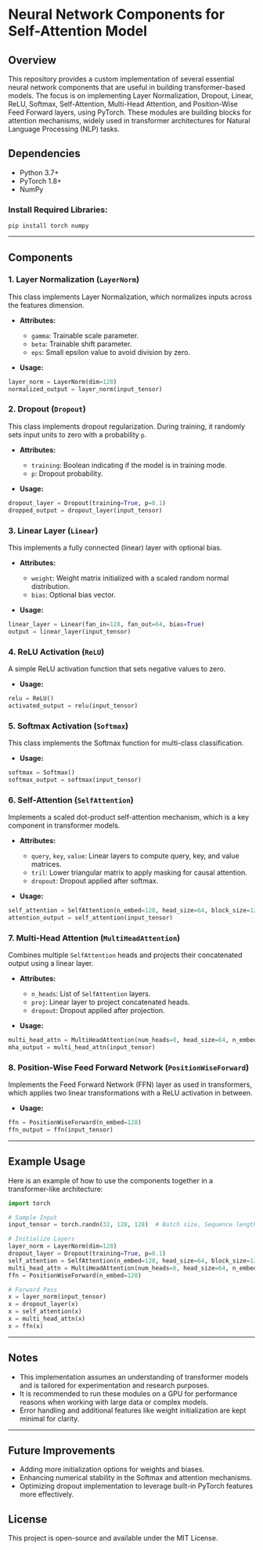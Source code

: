 
# Neural Network Components for Self-Attention Model

## Overview
This repository provides a custom implementation of several essential neural network components that are useful in building transformer-based models. The focus is on implementing Layer Normalization, Dropout, Linear, ReLU, Softmax, Self-Attention, Multi-Head Attention, and Position-Wise Feed Forward layers, using PyTorch. These modules are building blocks for attention mechanisms, widely used in transformer architectures for Natural Language Processing (NLP) tasks.

## Dependencies
- Python 3.7+
- PyTorch 1.8+
- NumPy

### Install Required Libraries:
```
pip install torch numpy
```

---

## Components

### 1. **Layer Normalization (`LayerNorm`)**
This class implements Layer Normalization, which normalizes inputs across the features dimension.

- **Attributes:**
  - `gamma`: Trainable scale parameter.
  - `beta`: Trainable shift parameter.
  - `eps`: Small epsilon value to avoid division by zero.

- **Usage:**
```python
layer_norm = LayerNorm(dim=128)
normalized_output = layer_norm(input_tensor)
```

### 2. **Dropout (`Dropout`)**
This class implements dropout regularization. During training, it randomly sets input units to zero with a probability `p`.

- **Attributes:**
  - `training`: Boolean indicating if the model is in training mode.
  - `p`: Dropout probability.

- **Usage:**
```python
dropout_layer = Dropout(training=True, p=0.1)
dropped_output = dropout_layer(input_tensor)
```

### 3. **Linear Layer (`Linear`)**
This implements a fully connected (linear) layer with optional bias.

- **Attributes:**
  - `weight`: Weight matrix initialized with a scaled random normal distribution.
  - `bias`: Optional bias vector.

- **Usage:**
```python
linear_layer = Linear(fan_in=128, fan_out=64, bias=True)
output = linear_layer(input_tensor)
```

### 4. **ReLU Activation (`ReLU`)**
A simple ReLU activation function that sets negative values to zero.

- **Usage:**
```python
relu = ReLU()
activated_output = relu(input_tensor)
```

### 5. **Softmax Activation (`Softmax`)**
This class implements the Softmax function for multi-class classification.

- **Usage:**
```python
softmax = Softmax()
softmax_output = softmax(input_tensor)
```

### 6. **Self-Attention (`SelfAttention`)**
Implements a scaled dot-product self-attention mechanism, which is a key component in transformer models.

- **Attributes:**
  - `query`, `key`, `value`: Linear layers to compute query, key, and value matrices.
  - `tril`: Lower triangular matrix to apply masking for causal attention.
  - `dropout`: Dropout applied after softmax.

- **Usage:**
```python
self_attention = SelfAttention(n_embed=128, head_size=64, block_size=128)
attention_output = self_attention(input_tensor)
```

### 7. **Multi-Head Attention (`MultiHeadAttention`)**
Combines multiple `SelfAttention` heads and projects their concatenated output using a linear layer.

- **Attributes:**
  - `n_heads`: List of `SelfAttention` layers.
  - `proj`: Linear layer to project concatenated heads.
  - `dropout`: Dropout applied after projection.

- **Usage:**
```python
multi_head_attn = MultiHeadAttention(num_heads=8, head_size=64, n_embed=128)
mha_output = multi_head_attn(input_tensor)
```

### 8. **Position-Wise Feed Forward Network (`PositionWiseForward`)**
Implements the Feed Forward Network (FFN) layer as used in transformers, which applies two linear transformations with a ReLU activation in between.

- **Usage:**
```python
ffn = PositionWiseForward(n_embed=128)
ffn_output = ffn(input_tensor)
```

---

## Example Usage
Here is an example of how to use the components together in a transformer-like architecture:
```python
import torch

# Sample Input
input_tensor = torch.randn(32, 128, 128)  # Batch size, Sequence length, Embedding size

# Initialize Layers
layer_norm = LayerNorm(dim=128)
dropout_layer = Dropout(training=True, p=0.1)
self_attention = SelfAttention(n_embed=128, head_size=64, block_size=128)
multi_head_attn = MultiHeadAttention(num_heads=8, head_size=64, n_embed=128)
ffn = PositionWiseForward(n_embed=128)

# Forward Pass
x = layer_norm(input_tensor)
x = dropout_layer(x)
x = self_attention(x)
x = multi_head_attn(x)
x = ffn(x)
```

---

## Notes
- This implementation assumes an understanding of transformer models and is tailored for experimentation and research purposes.
- It is recommended to run these modules on a GPU for performance reasons when working with large data or complex models.
- Error handling and additional features like weight initialization are kept minimal for clarity.

---

## Future Improvements
- Adding more initialization options for weights and biases.
- Enhancing numerical stability in the Softmax and attention mechanisms.
- Optimizing dropout implementation to leverage built-in PyTorch features more effectively.

## License
This project is open-source and available under the MIT License.
